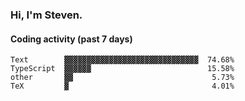 ### Hi, I'm Steven.

#### Coding activity (past 7 days)
```
Text        ▓▓▓▓▓▓▓▓▓▓▓▓▓▓▓▓▓▓▓▓▓▓▓▓▓▓▓▓▓▓  74.68%
TypeScript  ▓▓▓▓▓▓                          15.58%
other       ▓▓                               5.73%
TeX         ▓                                4.01%
```
